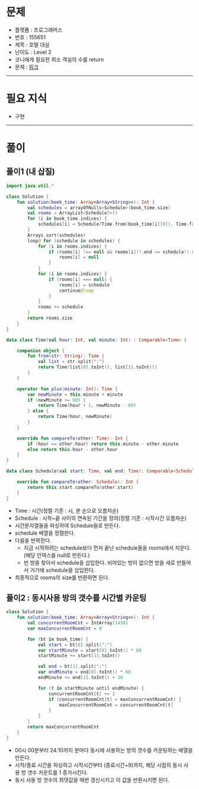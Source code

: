 # 문제
- 플랫폼 : 프로그래머스
- 번호 : 155651
- 제목 : 호텔 대실
- 난이도 : Level 2
- 코니에게 필요한 최소 객실의 수를 return
- 문제 : <a href="https://school.programmers.co.kr/learn/courses/30/lessons/155651" target="_blank">링크</a>

---

# 필요 지식
- 구현

---

# 풀이
## 풀이1 (내 삽질)
```kotlin
import java.util.*

class Solution {
    fun solution(book_time: Array<Array<String>>): Int {
        val schedules = arrayOfNulls<Schedule>(book_time.size)
        val rooms = ArrayList<Schedule?>()
        for (i in book_time.indices) {
            schedules[i] = Schedule(Time.from(book_time[i][0]), Time.from(book_time[i][1]) + 10)
        }
        Arrays.sort(schedules)
        loop@ for (schedule in schedules) {
            for (i in rooms.indices) {
                if (rooms[i] !== null && rooms[i]!!.end <= schedule!!.start) {
                    rooms[i] = null
                }
            }
            for (i in rooms.indices) {
                if (rooms[i] === null) {
                    rooms[i] = schedule
                    continue@loop
                }
            }
            rooms += schedule
        }
        return rooms.size
    }
}

data class Time(val hour: Int, val minute: Int) : Comparable<Time> {

    companion object {
        fun from(str: String): Time {
            val list = str.split(":")
            return Time(list[0].toInt(), list[1].toInt())
        }
    }

    operator fun plus(minute: Int): Time {
        var newMinute = this.minute + minute
        if (newMinute >= 60) {
            return Time(hour + 1, newMinute - 60)
        } else {
            return Time(hour, newMinute)
        }
    }

    override fun compareTo(other: Time): Int {
        if (hour == other.hour) return this.minute - other.minute
        else return this.hour - other.hour
    }
}

data class Schedule(val start: Time, val end: Time): Comparable<Schedule> {

    override fun compareTo(other: Schedule): Int {
        return this.start.compareTo(other.start)
    }
}
```
- Time : 시간(정렬 기준 : 시, 분 순으로 오름차순)
- Schedule : 시작~끝 사이의 연속된 기간을 정의(정렬 기준 : 시작시간 오름차순)
- 시간문자열들을 파싱하여 Schedule들로 만든다.
- schedule 배열을 정렬한다.
- 다음을 반복한다.
  - 지금 시작하려는 schedule보다 먼저 끝난 schedule들을 rooms에서 지운다.(해당 인덱스를 null로 만든다.)
  - 빈 방을 찾아서 schedule을 삽입한다. 비어있는 방이 없으면 방을 새로 만들어서 거기에 schedule을 삽입한다.
- 최종적으로 rooms의 size를 반환하면 된다.

## 풀이2 : 동시사용 방의 갯수를 시간별 카운팅
```kotlin
class Solution {
    fun solution(book_time: Array<Array<String>>): Int {
        val concurrentRoomCnt = IntArray(1450)
        var maxConcurrentRoomCnt = 0

        for (bt in book_time) {
            val start = bt[0].split(":")
            var startMinute = start[0].toInt() * 60
            startMinute += start[1].toInt()

            val end = bt[1].split(":")
            var endMinute = end[0].toInt() * 60
            endMinute += end[1].toInt() + 10

            for (t in startMinute until endMinute) {
                concurrentRoomCnt[t] += 1
                if (concurrentRoomCnt[t] > maxConcurrentRoomCnt) {
                    maxConcurrentRoomCnt = concurrentRoomCnt[t]
                }
            }
        }
        return maxConcurrentRoomCnt
    }
}
```
- 00시 00분부터 24:10까지 분마다 동시에 사용하는 방의 갯수를 카운팅하는 배열을 만든다.
- 시작/종료 시간을 파싱하고 시작시간부터 (종료시간+9)까지, 해당 시점의 동시 사용 방 갯수 카운트를 1 증가시킨다.
- 동시 사용 방 갯수의 최댓값을 매번 갱신시키고 이 값을 반환시키면 된다.

